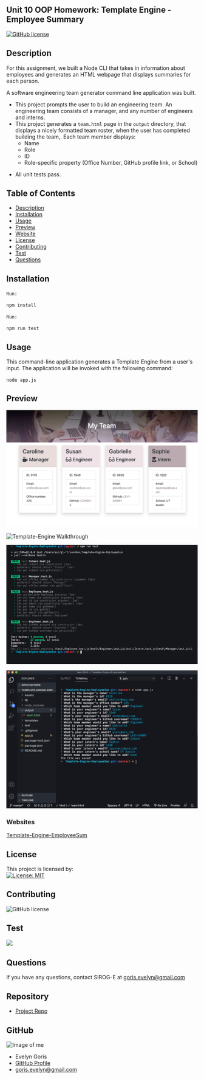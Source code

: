   ## **Unit 10 OOP Homework: Template Engine - Employee Summary**

  [![GitHub license](https://img.shields.io/badge/Made%20by-SIROG--E-ab8c9b?style=flat&logo=github)](http://https://github.com/SIROG-E)  
  
  ## Description
  For this assignment, we built a Node CLI that takes in information about employees and generates an HTML webpage that displays summaries for each person. 

  A software engineering team generator command line application was built. 
  * This project prompts the user to build an engineering team. An engineering team consists of a manager, and any number of engineers and interns. 
  * This project generates a `team.html` page in the `output` directory, that displays a nicely formatted team roster, when the user has completed building the team,. Each team member displays: 
    - Name
    - Role
    - ID
    - Role-specific property (Office Number, GitHub profile link, or School)
  - All unit tests pass.
  
  ## Table of Contents
  * [Description](#description)
  * [Installation](#installation)
  * [Usage](#usage)
  * [Preview](#preview)
  * [Website](#website)
  * [License](#license)
  * [Contributing](#contributing)
  * [Test](#tests)
  * [Questions](#questions)
  
  ## Installation

  `Run:` 

  ```
  npm install
  ```
  `Run:` 
  ```
  npm run test
  ```

  ## Usage

  This command-line application generates a  Template Engine from a user's input. The application will be invoked with the following command: 

  ```
  node app.js
  ```

  

## Preview
![Template-Engine Preview](assets/MyTeamPreview.png)

![Template-Engine Walkthrough](assets/Template-Engine-Employee_Walkthrough.gif) 

![npm-Run-Test Preview](assets/npmRunTestPreview.png) 

![Running-Node Preview](assets/RunNodePreview.png) 


### Websites

[Template-Engine-EmployeeSum](https://github.com/SIROG-E/Template-Engine-EmployeeSum) 


## License
  This project is licensed by:\
[![License: MIT](https://img.shields.io/badge/License-MIT-yellow.svg)](https://opensource.org/licenses/MIT) 

## Contributing
  ![GitHub license](https://img.shields.io/badge/Made%20by-SIROG--E-ab8c9b?style=flat&logo=github)

## Test
  ![](https://img.shields.io/badge/Test-100%25-success?style=flat&logo=node.js) 

## Questions
  If you have any questions, contact SIROG-E at goris.evelyn@gmail.com
  
## Repository
  - [Project Repo](https://sirog-e.github.io/Good-README-Generator/)
  
  ## GitHub
  ![Image of me](https://avatars3.githubusercontent.com/u/70104520?v=4)
  - Evelyn Goris
  - [GitHub Profile](https://github.com/SIROG-E)
  - <goris.evelyn@gmail.com>
  